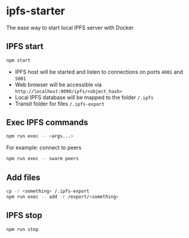 # ipfs-starter
The ease way to start local IPFS server with Docker

## IPFS start
```sh
npm start
```
- IPFS host will be started and listen to connections on ports `4001`  and `5001`  
- Web browser will be accessible via `http://localhost:9090/ipfs/<object_hash>`
- Local IPFS database will be mapped to the folder `/.ipfs` 
- Transit folder for files `/.ipfs-export`

## Exec IPFS commands
```sh
npm run exec -- <args...>
```
For example: connect to peers  
```sh
npm run exec -- swarm peers
```
## Add files
```sh
cp -r <something> /.ipfs-export
npm run exec -- add -r /export/<something>
```

## IPFS stop
```sh
npm run stop
```

